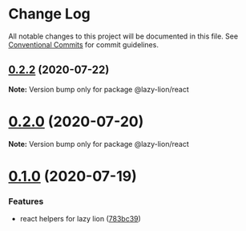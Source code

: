 # Change Log

All notable changes to this project will be documented in this file.
See [Conventional Commits](https://conventionalcommits.org) for commit guidelines.

## [0.2.2](https://github.com/havelaer/lazy-lion/compare/v0.2.1...v0.2.2) (2020-07-22)

**Note:** Version bump only for package @lazy-lion/react





# [0.2.0](https://github.com/havelaer/lazy-lion/compare/v0.1.0...v0.2.0) (2020-07-20)

**Note:** Version bump only for package @lazy-lion/react





# [0.1.0](https://github.com/havelaer/lazy-lion/compare/v0.0.3...v0.1.0) (2020-07-19)


### Features

* react helpers for lazy lion ([783bc39](https://github.com/havelaer/lazy-lion/commit/783bc39dd56eb1abba600046bce875f607ed8def))
